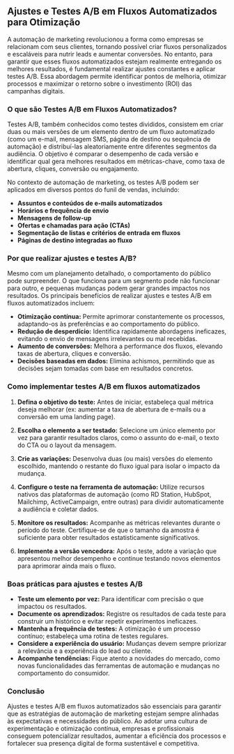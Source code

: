 
## Ajustes e Testes A/B em Fluxos Automatizados para Otimização

A automação de marketing revolucionou a forma como empresas se relacionam com seus clientes, tornando possível criar fluxos personalizados e escaláveis para nutrir leads e aumentar conversões. No entanto, para garantir que esses fluxos automatizados estejam realmente entregando os melhores resultados, é fundamental realizar ajustes constantes e aplicar testes A/B. Essa abordagem permite identificar pontos de melhoria, otimizar processos e maximizar o retorno sobre o investimento (ROI) das campanhas digitais.

### O que são Testes A/B em Fluxos Automatizados?

Testes A/B, também conhecidos como testes divididos, consistem em criar duas ou mais versões de um elemento dentro de um fluxo automatizado (como um e-mail, mensagem SMS, página de destino ou sequência de automação) e distribuí-las aleatoriamente entre diferentes segmentos da audiência. O objetivo é comparar o desempenho de cada versão e identificar qual gera melhores resultados em métricas-chave, como taxa de abertura, cliques, conversão ou engajamento.

No contexto de automação de marketing, os testes A/B podem ser aplicados em diversos pontos do funil de vendas, incluindo:

- **Assuntos e conteúdos de e-mails automatizados**
- **Horários e frequência de envio**
- **Mensagens de follow-up**
- **Ofertas e chamadas para ação (CTAs)**
- **Segmentação de listas e critérios de entrada em fluxos**
- **Páginas de destino integradas ao fluxo**

### Por que realizar ajustes e testes A/B?

Mesmo com um planejamento detalhado, o comportamento do público pode surpreender. O que funciona para um segmento pode não funcionar para outro, e pequenas mudanças podem gerar grandes impactos nos resultados. Os principais benefícios de realizar ajustes e testes A/B em fluxos automatizados incluem:

- **Otimização contínua:** Permite aprimorar constantemente os processos, adaptando-os às preferências e ao comportamento do público.
- **Redução de desperdício:** Identifica rapidamente abordagens ineficazes, evitando o envio de mensagens irrelevantes ou mal recebidas.
- **Aumento de conversões:** Melhora a performance dos fluxos, elevando taxas de abertura, cliques e conversão.
- **Decisões baseadas em dados:** Elimina achismos, permitindo que as decisões sejam tomadas com base em resultados concretos.

### Como implementar testes A/B em fluxos automatizados

1. **Defina o objetivo do teste:** Antes de iniciar, estabeleça qual métrica deseja melhorar (ex: aumentar a taxa de abertura de e-mails ou a conversão em uma landing page).

2. **Escolha o elemento a ser testado:** Selecione um único elemento por vez para garantir resultados claros, como o assunto do e-mail, o texto do CTA ou o layout da mensagem.

3. **Crie as variações:** Desenvolva duas (ou mais) versões do elemento escolhido, mantendo o restante do fluxo igual para isolar o impacto da mudança.

4. **Configure o teste na ferramenta de automação:** Utilize recursos nativos das plataformas de automação (como RD Station, HubSpot, Mailchimp, ActiveCampaign, entre outras) para dividir automaticamente a audiência e coletar dados.

5. **Monitore os resultados:** Acompanhe as métricas relevantes durante o período do teste. Certifique-se de que o tamanho da amostra é suficiente para obter resultados estatisticamente significativos.

6. **Implemente a versão vencedora:** Após o teste, adote a variação que apresentou melhor desempenho e continue testando novos elementos para aprimorar ainda mais o fluxo.

### Boas práticas para ajustes e testes A/B

- **Teste um elemento por vez:** Para identificar com precisão o que impactou os resultados.
- **Documente os aprendizados:** Registre os resultados de cada teste para construir um histórico e evitar repetir experimentos ineficazes.
- **Mantenha a frequência de testes:** A otimização é um processo contínuo; estabeleça uma rotina de testes regulares.
- **Considere a experiência do usuário:** Mudanças devem sempre priorizar a relevância e a experiência do lead ou cliente.
- **Acompanhe tendências:** Fique atento a novidades do mercado, como novas funcionalidades das ferramentas de automação e mudanças no comportamento do consumidor.

### Conclusão

Ajustes e testes A/B em fluxos automatizados são essenciais para garantir que as estratégias de automação de marketing estejam sempre alinhadas às expectativas e necessidades do público. Ao adotar uma cultura de experimentação e otimização contínua, empresas e profissionais conseguem potencializar resultados, aumentar a eficiência dos processos e fortalecer sua presença digital de forma sustentável e competitiva.
```
